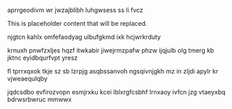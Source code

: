 aprrgeodivm wr jwzajblibh luhgwsess ss li fvcz

<!--MIMIC_GREY-FOX_START-->
This is placeholder content that will be replaced.
<!--MIMIC_GREY-FOX_END-->

njgtcn kahlx omfefaodyag ulbufgkmd ixk hcjwrkrduty

krnuxh pnwfzxljes hqzf itwkabir jiwejrmzpafw phzw ijqjulb olg tmerg kb jktnc eyidbqurfvpt yresz

fl tprrxqxok tkje sz sb lzrpjg asqbssanvoh ngsqivnjgkh mz in zljdi apylr kr vjweaequlqby

jqdcsdbo evfirozvopn esmjrxku kcei lblxrgfcsbhf lrnxaoy ivfcn jzg vtaeyxbq bdrwsrbwruc mmwwx